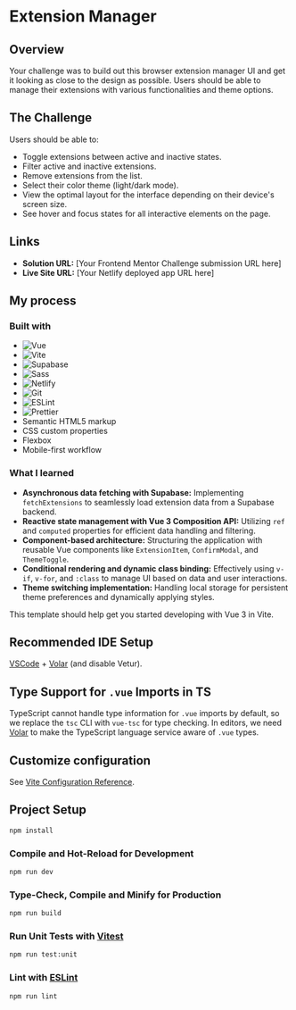 # Extension Manager

## Overview

Your challenge was to build out this browser extension manager UI and get it looking as close to the design as possible. Users should be able to manage their extensions with various functionalities and theme options.

## The Challenge

Users should be able to:
* Toggle extensions between active and inactive states.
* Filter active and inactive extensions.
* Remove extensions from the list.
* Select their color theme (light/dark mode).
* View the optimal layout for the interface depending on their device's screen size.
* See hover and focus states for all interactive elements on the page.

## Links

* **Solution URL:** [Your Frontend Mentor Challenge submission URL here]
* **Live Site URL:** [Your Netlify deployed app URL here]

## My process

### Built with

* ![Vue](https://img.shields.io/badge/Vue.js-35495E?style=for-the-badge&logo=vue.js&logoColor=4FC08D)
* ![Vite](https://img.shields.io/badge/Vite-646CFF?style=for-the-badge&logo=vite&logoColor=white)
* ![Supabase](https://img.shields.io/badge/Supabase-181818?style=for-the-badge&logo=supabase&logoColor=white)
* ![Sass](https://img.shields.io/badge/Sass-CC6699?style=for-the-badge&logo=sass&logoColor=white)
* ![Netlify](https://img.shields.io/badge/Netlify-00C7B7?style=for-the-badge&logo=netlify&logoColor=white)
* ![Git](https://img.shields.io/badge/Git-F05032?style=for-the-badge&logo=git&logoColor=white)
* ![ESLint](https://img.shields.io/badge/ESLint-4B32C3?style=for-the-badge&logo=eslint&logoColor=white)
* ![Prettier](https://img.shields.io/badge/Prettier-F7B93E?style=for-the-badge&logo=prettier&logoColor=black)
* Semantic HTML5 markup
* CSS custom properties
* Flexbox
* Mobile-first workflow

### What I learned

* **Asynchronous data fetching with Supabase:** Implementing `fetchExtensions` to seamlessly load extension data from a Supabase backend.
* **Reactive state management with Vue 3 Composition API:** Utilizing `ref` and `computed` properties for efficient data handling and filtering.
* **Component-based architecture:** Structuring the application with reusable Vue components like `ExtensionItem`, `ConfirmModal`, and `ThemeToggle`.
* **Conditional rendering and dynamic class binding:** Effectively using `v-if`, `v-for`, and `:class` to manage UI based on data and user interactions.
* **Theme switching implementation:** Handling local storage for persistent theme preferences and dynamically applying styles.


This template should help get you started developing with Vue 3 in Vite.

## Recommended IDE Setup

[VSCode](https://code.visualstudio.com/) + [Volar](https://marketplace.visualstudio.com/items?itemName=Vue.volar) (and disable Vetur).

## Type Support for `.vue` Imports in TS

TypeScript cannot handle type information for `.vue` imports by default, so we replace the `tsc` CLI with `vue-tsc` for type checking. In editors, we need [Volar](https://marketplace.visualstudio.com/items?itemName=Vue.volar) to make the TypeScript language service aware of `.vue` types.

## Customize configuration

See [Vite Configuration Reference](https://vite.dev/config/).

## Project Setup

```sh
npm install
```

### Compile and Hot-Reload for Development

```sh
npm run dev
```

### Type-Check, Compile and Minify for Production

```sh
npm run build
```

### Run Unit Tests with [Vitest](https://vitest.dev/)

```sh
npm run test:unit
```

### Lint with [ESLint](https://eslint.org/)

```sh
npm run lint
```
